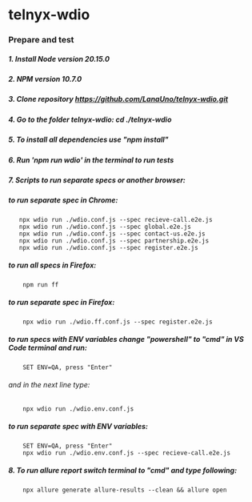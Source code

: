 # telnyx-wdio
### Prepare and test

##### 1. Install Node version 20.15.0
##### 2. NPM version 10.7.0
##### 3. Clone repository https://github.com/LanaUno/telnyx-wdio.git
##### 4. Go to the folder telnyx-wdio: cd ./telnyx-wdio
##### 5. To install all dependencies use "npm install"
##### 6. Run 'npm run wdio' in the terminal to run tests
##### 7. Scripts to run separate specs or another browser:
##### to run separate spec in Chrome:
 ```
    npx wdio run ./wdio.conf.js --spec recieve-call.e2e.js
    npx wdio run ./wdio.conf.js --spec global.e2e.js
    npx wdio run ./wdio.conf.js --spec contact-us.e2e.js
    npx wdio run ./wdio.conf.js --spec partnership.e2e.js
    npx wdio run ./wdio.conf.js --spec register.e2e.js
```    
##### to run all specs in Firefox:
```
    npm run ff
```
##### to run separate spec in Firefox:
```
    npx wdio run ./wdio.ff.conf.js --spec register.e2e.js
```    
##### to run specs with ENV variables change "powershell" to "cmd" in VS Code terminal and run:
```
    SET ENV=QA, press "Enter"
```
###### and in the next line type:
```
    npx wdio run ./wdio.env.conf.js
```
##### to run separate spec with ENV variables:
```
    SET ENV=QA, press "Enter"
    npx wdio run ./wdio.env.conf.js --spec recieve-call.e2e.js
```    
##### 8. To run allure report switch terminal to "cmd" and type following:
```
    npx allure generate allure-results --clean && allure open
```
